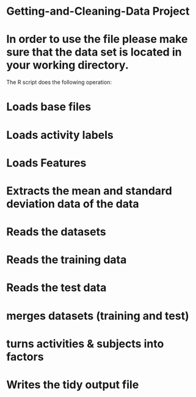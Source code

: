 # Getting-and-Cleaning-Data Project
  # In order to use the file please make sure that the data set is located in your working directory.
  
  The R script does the following operation:
  # Loads base files
  # Loads activity labels
  # Loads Features
  # Extracts the mean and standard deviation data of the data
  # Reads the  datasets
  # Reads the training data
  # Reads the test data
  # merges datasets (training and test)
  # turns activities & subjects into factors
  # Writes the tidy output file
